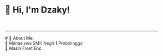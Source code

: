 <!-- Level 3: Add custom code -->

# 👋 Hi, I'm Dzaky! <br><br>
<hr>
# 💫 About Me:<br>
🔭 Mahasiswa SMK Negri 1 Probolinggo<br>
🌱 Masih Front End<br>
